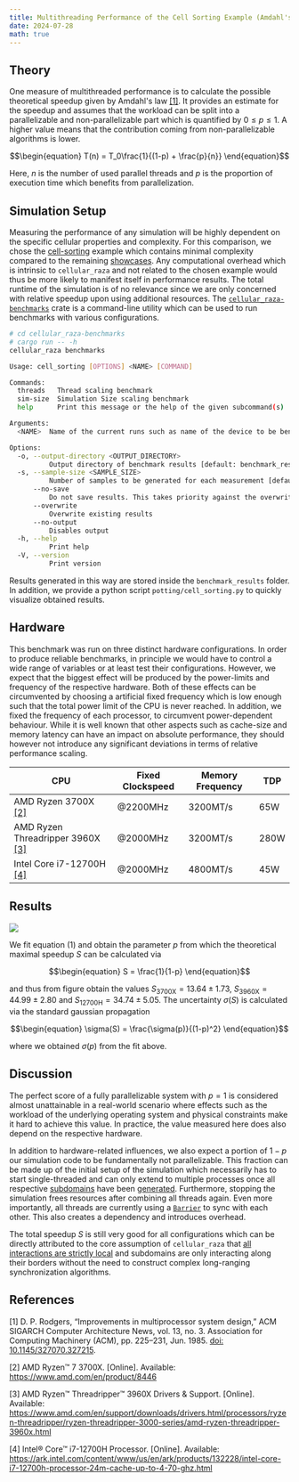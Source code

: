 ```yaml
---
title: Multithreading Performance of the Cell Sorting Example (Amdahl's Law)
date: 2024-07-28
math: true
---
```


## Theory
One measure of multithreaded performance is to calculate the possible theoretical speedup
given by Amdahl's law [\[1\]](#references).
It provides an estimate for the speedup and assumes that the workload can be split into a
parallelizable and non-parallelizable part which is quantified by $0\leq p \leq1$.
A higher value means that the contribution coming from non-parallelizable algorithms is lower.

$$\begin{equation}
    T(n) = T_0\frac{1}{(1-p) + \frac{p}{n}}
\end{equation}$$

Here, $n$ is the number of used parallel threads and $p$ is the proportion of execution time which
benefits from parallelization.

## Simulation Setup
Measuring the performance of any simulation will be highly dependent on the specific cellular 
properties and complexity.
For this comparison, we chose the [cell-sorting](/showcase/cell-sorting) example which contains
minimal complexity compared to the remaining [showcases](/showcase).
Any computational overhead which is intrinsic to `cellular_raza` and not related to the chosen
example would thus be more likely to manifest itself in performance results.
The total runtime of the simulation is of no relevance since we are only concerned with relative
speedup upon using additional resources.
The
[`cellular_raza-benchmarks`](https://github.com/jonaspleyer/cellular_raza/cellular_raza-benchmarks)
crate is a command-line utility which can be used to run benchmarks with various configurations.
```bash
# cd cellular_raza-benchmarks
# cargo run -- -h
cellular_raza benchmarks

Usage: cell_sorting [OPTIONS] <NAME> [COMMAND]

Commands:
  threads   Thread scaling benchmark
  sim-size  Simulation Size scaling benchmark
  help      Print this message or the help of the given subcommand(s)

Arguments:
  <NAME>  Name of the current runs such as name of the device to be benchmarked

Options:
  -o, --output-directory <OUTPUT_DIRECTORY>
          Output directory of benchmark results [default: benchmark_results]
  -s, --sample-size <SAMPLE_SIZE>
          Number of samples to be generated for each measurement [default: 5]
      --no-save
          Do not save results. This takes priority against the overwrite settings
      --overwrite
          Overwrite existing results
      --no-output
          Disables output
  -h, --help
          Print help
  -V, --version
          Print version

```
Results generated in this way are stored inside the `benchmark_results` folder.
In addition, we provide a python script `potting/cell_sorting.py` to quickly visualize obtained
results.

## Hardware
This benchmark was run on three distinct hardware configurations.
In order to produce reliable benchmarks, in principle we would have to control a wide range of
variables or at least test their configurations.
However, we expect that the biggest effect will be produced by the power-limits and frequency of
the respective hardware.
Both of these effects can be circumvented by choosing a artificial fixed frequency which is low
enough such that the total power limit of the CPU is never reached.
In addition, we fixed the frequency of each processor, to circumvent power-dependent behaviour.
While it is well known that other aspects such as cache-size and memory latency can have an impact
on absolute performance, they should however not introduce any significant deviations in terms of
relative performance scaling.

| CPU | Fixed Clockspeed | Memory Frequency | TDP |
| --- | --- | --- | --- |
| AMD Ryzen 3700X [\[2\]](#references) | @2200MHz | 3200MT/s | 65W |
| AMD Ryzen Threadripper 3960X [\[3\]](##references) | @2000MHz | 3200MT/s | 280W |
| Intel Core i7-12700H [\[4\]](#references) | @2000MHz | 4800MT/s | 45W |

## Results

![](thread_scaling.png)

We fit equation $(1)$ and obtain the parameter $p$ from which the theoretical
maximal speedup $S$ can be calculated via

$$\begin{equation}
    S = \frac{1}{1-p}
\end{equation}$$

and thus from figure obtain the values $S_\text{3700X}=13.64\pm1.73$,
$S_\text{3960X}=44.99\pm2.80$ and $S_\text{12700H}=34.74\pm5.05$.
The uncertainty $\sigma(S)$ is calculated via the standard gaussian propagation

$$\begin{equation}
    \sigma(S) = \frac{\sigma(p)}{(1-p)^2}
\end{equation}$$

where we obtained $\sigma(p)$ from the fit above.

## Discussion
The perfect score of a fully parallelizable system with $p=1$ is considered almost unattainable
in a real-world scenario where effects such as the workload of the underlying operating system
and physical constraints make it hard to achieve this value.
In practice, the value measured here does also depend on the respective hardware.

In addition to hardware-related influences, we also expect a portion of $1-p$ our simulation code
to be fundamentally not parallelizable.
This fraction can be made up of the initial setup of the simulation which necessarily has to start single-threaded and can only extend to multiple processes once all respective
[subdomains](/internals/concepts/domain/decomposition) have been
[generated](/docs/cellular_raza_concepts/trait.DomainCreateSubDomains.html).
Furthermore, stopping the simulation frees resources after combining all threads again.
Even more importantly, all threads are currently using a
[`Barrier`](/docs/cellular_raza_core/backend/chili/struct.BarrierSync.html) to sync with each
other.
This also creates a dependency and introduces overhead.

The total speedup $S$ is still very good for all configurations which can be directly attributed
to the core assumption of `cellular_raza` that
[all interactions are strictly local](/guides/introduction/#local-rules) and subdomains are only
interacting along their borders without the need to construct complex long-ranging
synchronization algorithms.

## References

[1]
D. P. Rodgers,
“Improvements in multiprocessor system design,”
ACM SIGARCH Computer Architecture News, vol. 13, no. 3.
Association for Computing Machinery (ACM), pp. 225–231, Jun. 1985.
[doi: 10.1145/327070.327215](https://doi.org/10.1145/327070.327215).

[2]
AMD Ryzen™ 7 3700X.
[Online].
Available: https://www.amd.com/en/product/8446

[3]
AMD Ryzen™ Threadripper™ 3960X Drivers & Support.
[Online].
Available: https://www.amd.com/en/support/downloads/drivers.html/processors/ryzen-threadripper/ryzen-threadripper-3000-series/amd-ryzen-threadripper-3960x.html

[4]
Intel® Core™ i7-12700H Processor.
[Online].
Available: https://ark.intel.com/content/www/us/en/ark/products/132228/intel-core-i7-12700h-processor-24m-cache-up-to-4-70-ghz.html
